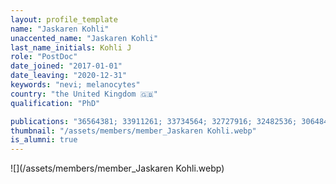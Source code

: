 ```yaml
---
layout: profile_template
name: "Jaskaren Kohli"
unaccented_name: "Jaskaren Kohli"
last_name_initials: Kohli J
role: "PostDoc"
date_joined: "2017-01-01"
date_leaving: "2020-12-31"
keywords: "nevi; melanocytes"
country: "the United Kingdom 🇬🇧"
qualification: "PhD"

publications: "36564381; 33911261; 33734564; 32727916; 32482536; 30648461; 29484109"
thumbnail: "/assets/members/member_Jaskaren Kohli.webp"
is_alumni: true
---
```


 ![](/assets/members/member_Jaskaren Kohli.webp)

 